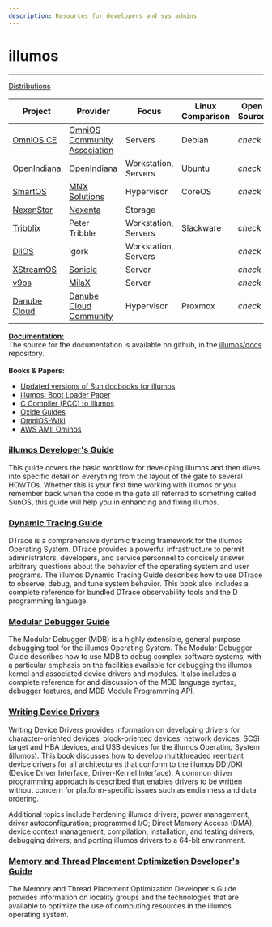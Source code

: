 ```yaml
---
description: Resources for developers and sys admins
---
```


# illumos

***

[Distributions](https://illumos.org/docs/about/distro/)

| Project                                        | Provider                                                         | Focus                | Linux Comparison | Open Source | Packaging                            | x86     | SPARC   | KVM     | LX      |
| ---------------------------------------------- | ---------------------------------------------------------------- | -------------------- | ---------------- | ----------- | ------------------------------------ | ------- | ------- | ------- | ------- |
| [OmniOS CE](https://www.omniosce.org/)         | [OmniOS Community Association](https://omniosce.org/about/about) | Servers              | Debian           | _check_     | IPS                                  | _check_ |         | _check_ | _check_ |
| [OpenIndiana](https://www.openindiana.org/)    | [OpenIndiana](https://www.openindiana.org/)                      | Workstation, Servers | Ubuntu           | _check_     | IPS                                  | _check_ |         | _check_ |         |
| [SmartOS](https://smartos.org/)                | [MNX Solutions](https://mnxsolutions.com/)                       | Hypervisor           | CoreOS           | _check_     | [pkgsrc](https://pkgsrc.joyent.com/) | _check_ |         | _check_ | _check_ |
| [NexenStor](https://community.nexenta.com/s/)  | [Nexenta](https://nexenta.com/)                                  | Storage              |                  |             | APT                                  | _check_ |         |         |         |
| [Tribblix](http://www.tribblix.org/)           | Peter Tribble                                                    | Workstation, Servers | Slackware        | _check_     | SVR4                                 | _check_ | _check_ |         | _check_ |
| [DilOS](http://www.dilos.org/)                 | igork                                                            | Workstation, Servers |                  | _check_     | APT                                  | _check_ | _check_ | _check_ | _check_ |
| [XStreamOS](http://www.sonicle.com/xstreamos/) | [Sonicle](http://www.sonicle.com/)                               | Server               |                  | _check_     |                                      | _check_ |         |         |         |
| [v9os](http://www.milax.fi/v9os.html)          | [MilaX](http://www.milax.fi/)                                    | Server               |                  | _check_     | IPS                                  |         | _check_ |         |         |
| [Danube Cloud](https://danube.cloud/)          | [Danube Cloud Community](https://github.com/erigones/esdc-ce)    | Hypervisor           | Proxmox          | _check_     | [pkgsrc](https://pkgsrc.joyent.com/) | _check_ |         |         |         |

[**Documentation:**\
](https://illumos.org/docs/)The source for the documentation is available on github, in the [illumos/docs](https://github.com/illumos/docs) repository.[ ](https://illumos.org/docs/)\
\
**Books & Papers:**

* [Updated versions of Sun docbooks for illumos](https://github.com/illumos/illumos-docbooks)
* [illumos: Boot Loader Paper](https://s3.amazonaws.com/dev.univrs.io/books/illumos\_Boot\_Loader.pdf)
* [C Compiler (PCC) to Illumos](https://briancallahan.net/blog/20230705.html)
* [Oxide Guides](https://docs.oxide.computer/guides/introduction)
* [OmniOS-Wiki](https://github.com/omniosorg/omnios-wiki)
* [AWS AMI: Ominos](https://ardeshir.io/omnios)

### [illumos Developer's Guide](https://illumos.org/books/dev/)

This guide covers the basic workflow for developing illumos and then dives into specific detail on everything from the layout of the gate to several HOWTOs. Whether this is your first time working with illumos or you remember back when the code in the gate all referred to something called SunOS, this guide will help you in enhancing and fixing illumos.

### [Dynamic Tracing Guide](https://illumos.org/books/dtrace/)

DTrace is a comprehensive dynamic tracing framework for the illumos Operating System. DTrace provides a powerful infrastructure to permit administrators, developers, and service personnel to concisely answer arbitrary questions about the behavior of the operating system and user programs. The illumos Dynamic Tracing Guide describes how to use DTrace to observe, debug, and tune system behavior. This book also includes a complete reference for bundled DTrace observability tools and the D programming language.

### [Modular Debugger Guide](https://illumos.org/books/mdb/)

The Modular Debugger (MDB) is a highly extensible, general purpose debugging tool for the illumos Operating System. The Modular Debugger Guide describes how to use MDB to debug complex software systems, with a particular emphasis on the facilities available for debugging the illumos kernel and associated device drivers and modules. It also includes a complete reference for and discussion of the MDB language syntax, debugger features, and MDB Module Programming API.

### [Writing Device Drivers](https://illumos.org/books/wdd/)

Writing Device Drivers provides information on developing drivers for character-oriented devices, block-oriented devices, network devices, SCSI target and HBA devices, and USB devices for the illumos Operating System (illumos). This book discusses how to develop multithreaded reentrant device drivers for all architectures that conform to the illumos DDI/DKI (Device Driver Interface, Driver-Kernel Interface). A common driver programming approach is described that enables drivers to be written without concern for platform-specific issues such as endianness and data ordering.

Additional topics include hardening illumos drivers; power management; driver autoconfiguration; programmed I/O; Direct Memory Access (DMA); device context management; compilation, installation, and testing drivers; debugging drivers; and porting illumos drivers to a 64-bit environment.

### [Memory and Thread Placement Optimization Developer's Guide](https://illumos.org/books/lgrps/)

The Memory and Thread Placement Optimization Developer's Guide provides information on locality groups and the technologies that are available to optimize the use of computing resources in the illumos operating system.

